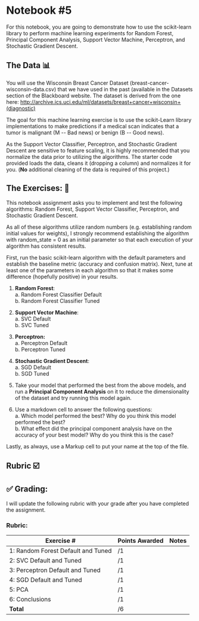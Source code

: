 # Notebook #5

For this notebook, you are going to demonstrate how to use the scikit-learn library to perform machine learning experiments for Random Forest, Principal Component Analysis, Support Vector Machine, Perceptron,  and Stochastic Gradient Descent.


## The Data :bar_chart: 
You will use the Wisconsin Breast Cancer Dataset (breast-cancer-wisconsin-data.csv) that we have used in the past (available in the Datasets section of the Blackboard website. The dataset is derived from the one here:  http://archive.ics.uci.edu/ml/datasets/breast+cancer+wisconsin+(diagnostic)

The goal for this machine learning exercise is to use the scikit-Learn library implementations to make predictions if a medical scan indicates that a tumor is malignant (M -- Bad news) or benign (B -- Good news).

As the Support Vector Classifier, Perceptron, and Stochastic Gradient Descent are sensitive to feature scaling, it is highly recommended that you normalize the data prior to utilizing the algorithms. The starter code provided loads the data, cleans it (dropping a column) and normalizes it for you. (**No** additional cleaning of the data is required of this project.)

## The Exercises: 💪
This notebook assignment asks you to implement and test the following algorithms:
Random Forest, Support Vector Classifier, Perceptron, and Stochastic Gradient Descent.

As all of these algorithms utilize random numbers (e.g. establishing random initial values for weights), I strongly recommend establishing the algorithm with random_state = 0 as an initial parameter so that each execution of your algorithm has consistent results. 

First, run the basic scikit-learn algorithm with the default parameters and establish the baseline metric (accuracy and confusion matrix). Next, tune at least one of the parameters in each algorithm so that it makes some difference (hopefully positive) in your results.
1.  **Random Forest**: <br>
    a. Random Forest Classifier Default <br>
    b. Random Forest Classifier Tuned <br>
2.  **Support Vector Machine**: <br>
    a. SVC Default <br>
    b. SVC Tuned <br>
3.  **Perceptron:**<br>
    a. Perceptron Default<br>
    b. Perceptron Tuned<br>
4.  **Stochastic Gradient Descent**:<br>
    a. SGD Default<br>
    b. SGD Tuned<br>

5. Take your model that performed the best from the above models, and run a **Principal Component Analysis** on it to reduce the dimensionality of the dataset and try running this model again. 

6. Use a markdown cell to answer the following questions: <br>
  a. Which model performed the best? Why do you think this model performed the best?<br>
  b. What effect did the principal component analysis have on the accuracy of your best model? Why do you think this is the case?<br>

Lastly, as always, use a Markup cell to put your name at the top of the file. 

## Rubric :ballot_box_with_check:

## :white_check_mark: Grading: 
I will update the following rubric with your grade after you have completed the assignment.
### Rubric:
| Exercise #            | Points Awarded | Notes |
| --------------------- | -------------------------- | ----- |
| 1: Random Forest Default and Tuned |        /1|    |
| 2: SVC Default and Tuned           |        /1|    |
| 3: Perceptron Default and Tuned    |        /1|    |
| 4: SGD Default and Tuned           |        /1|    |
| 5: PCA                             |        /1|    |
| 6: Conclusions                     |        /1|    |
| <b>Total                           |        /6| </b>   |
